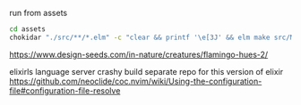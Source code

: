 
run from assets
```bash
cd assets
chokidar "./src/**/*.elm" -c "clear && printf '\e[3J' && elm make src/Main.elm --output=/dev/null" --initial
```

https://www.design-seeds.com/in-nature/creatures/flamingo-hues-2/


elixirls language server crashy
build separate repo for this version of elixir
https://github.com/neoclide/coc.nvim/wiki/Using-the-configuration-file#configuration-file-resolve
